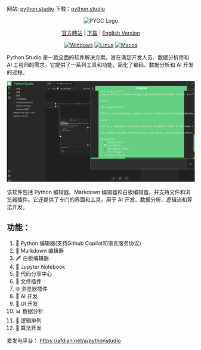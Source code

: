 网站: [python.studio](https://python.studio)
下载：[python.studio](https://github.com/pygc/pygc/releases)


<div align="center">
<img src="https://github.com/pygc/pygc/blob/main/doc//logo-icon.png" alt="PYGC Logo" width="200">

</div>

<div align="center">

[官方网站](https://python.studio) | [下载](https://github.com/pygc/pygc/releases) | [English Version](https://github.com/pygc/python-studio/blob/main/README.md)

[![Windows](https://badgen.net/badge/support/windows/blue?icon=windows)](https://github.com/pygc/pygc/releases)
[![Linux](https://badgen.net/badge/support/linux/blue?icon=linux)](https://github.com/pygc/pygc/releases)
[![Macos](https://badgen.net/badge/support/macos/blue?icon=macos)](https://github.com/pygc/pygc/releases)

</div>

Python Studio 是一款全面的软件解决方案，旨在满足开发人员、数据分析师和 AI 工程师的需求。它提供了一系列工具和功能，简化了编码、数据分析和 AI 开发的过程。

![screenshot](/doc/screenshot.png)

该软件包括 Python 编辑器、Markdown 编辑器和白板编辑器，并支持文件和浏览器插件。它还提供了专门的界面和工具，用于 AI 开发、数据分析、逻辑流和算法开发。

## 功能：
1. 🐍 Python 编辑器(支持Github Copilot和语言服务协议)
2. 📝 Markdown 编辑器
3. 🖍️ 白板编辑器
4. 📝 Jupyter Notebook
5. 📝 代码分享中心
6. 📂 文件插件
7. 🌐 浏览器插件
8. 🤖 AI 开发
9. 🎨 UI 开发
10. 📊 数据分析
11. 🧩 逻辑排列
12. 🧬 算法开发


爱发电平台：
https://afdian.net/a/pythonstudio